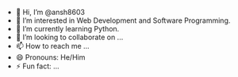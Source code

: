 - 👋 Hi, I’m @ansh8603
- 👀 I’m interested in Web Development and Software Programming.
- 🌱 I’m currently learning Python.
- 💞️ I’m looking to collaborate on ...
- 📫 How to reach me ...
- 😄 Pronouns: He/Him
- ⚡ Fun fact: ...

